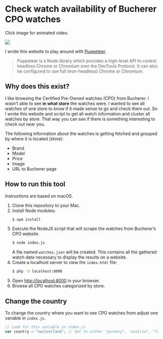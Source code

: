 # Check watch availability of Bucherer CPO watches

Click image for animated video.

<a href="https://abload.de/img/kapture2022-04-08at09ackj1.gif" target="_blank">
   <img src="https://abload.de/img/screenshot2022-04-08a9ekpb.png">
</a>

I wrote this website to play around with [Puppeteer](https://developers.google.com/web/tools/puppeteer/).

> Puppeteer is a Node library which provides a high-level API to control headless Chrome or Chromium over the DevTools Protocol. It can also be configured to use full (non-headless) Chrome or Chromium.

## Why does this exist?

I like browsing the Certified Pre-Owned watches (CPO) from Bucherer. I wasn’t able to see **in what store** the watches were. I wanted to see all watches of one store to know if it made sense to go and check them out. So I wrote this website and script to get all watch information and cluster all watches by store. That way you can see if there is something interesting to check out near you.

The following information about the watches is getting fetched and grouped by where it is located (store):

- Brand
- Model
- Price
- Image
- URL to Bucherer page

## How to run this tool

Instructions are based on macOS.

1. Clone this repository to your Mac.
2. Install Node modules: 
   ```bash
   $ npm install
   ```
3. Execute the NodeJS script that will scrape the watches from Bucherer’s CPO website.
   ```bash
   $ node index.js
   ```
   A file named `watches.json` will be created. This contains all the gathered watch data necessary to display the results on a website.
4. Create a localhost server to view the `index.html` file:
   ```bash
   $ php -S localhost:8000
   ```
5. Open [http://localhost:8000](http://localhost:8000) in your browser.
6. Browse all CPO watches categorized by store.

## Change the country

To change the country where you want to see CPO watches from adjust one variable in `index.js`. 

```js
// Look for this variable in index.js
var country = "switzerland"; // Set to either "germany", "austria", "france" or "switzerland".
```